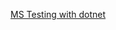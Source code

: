 [MS Testing with dotnet](https://docs.microsoft.com/en-us/dotnet/core/testing/unit-testing-with-dotnet-test)

